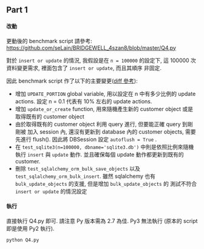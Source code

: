## Part 1

#### 改動

更動後的 benchmark script 請參考: 
https://github.com/seLain/BRIDGEWELL_4szan8/blob/master/Q4.py

對於 `insert or update` 的情況, 我假設是在 ``n = 100000`` 的設定下,
這 100000 次資料變更需求, 裡面包含了 ``insert or update``, 而且其順序
非固定.

因此 benchmark script 作了以下的主要變更([diff 參考](https://github.com/seLain/BRIDGEWELL_4szan8/commit/d2fcd2288ef7a243e0a3dea397171c7d9501b29e)):

- 增加 `UPDATE_PORTION` global variable, 用以設定在 n 中有多少比例的
  update actions. 設定 n = 0.1 代表有 10% 左右的 update actions.
- 增加 `update_or_create` function, 用來隨機產生新的 customer object 或是
  取得既有的 customer object
- 由於取得既有的 customer object 利用 query 進行, 但要能正確 query 到剛剛被
  加入 session 內, 還沒有更新到 database 內的 customer objects, 需要先進行
  flush(). 因此將 DBSession 設定 `autoflush = True` .
- 在 `test_sqlite3(n=100000, dbname='sqlite3.db')` 中則是依照比例來隨機執行
  `insert` 與 `update` 動作. 並且確保每個 update 動作都更新到既有的 customer.
- 刪除 `test_sqlalchemy_orm_bulk_save_objects` 以及 `test_sqlalchemy_orm_bulk_insert`.
  雖然 sqlalchemy 也有 `bulk_update_objects` 的支援, 但是增加 `bulk_update_objects` 的
  測試不符合 `insert or update` 的情況設定


#### 執行
直接執行 Q4.py 即可. 請注意 Py 版本需為 2.7 為佳. Py3 無法執行
(原本的 script 即是使用 Py2 執行).
```
python Q4.py
```